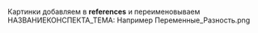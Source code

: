 Картинки добавляем в **references** и переименовываем НАЗВАНИЕКОНСПЕКТА_ТЕМА:
Например Переменные\_Разность.png
